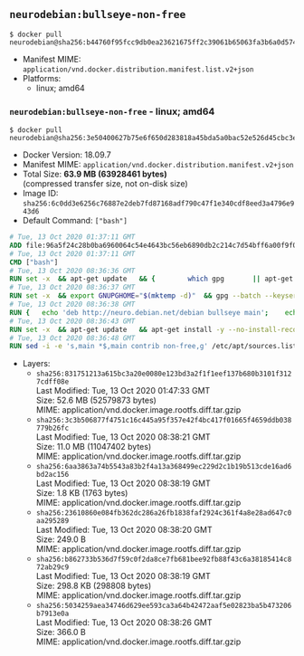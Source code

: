 ## `neurodebian:bullseye-non-free`

```console
$ docker pull neurodebian@sha256:b44760f95fcc9db0ea23621675ff2c39061b65063fa3b6a0d574eda6f9b6ef8c
```

-	Manifest MIME: `application/vnd.docker.distribution.manifest.list.v2+json`
-	Platforms:
	-	linux; amd64

### `neurodebian:bullseye-non-free` - linux; amd64

```console
$ docker pull neurodebian@sha256:3e50400627b75e6f650d283818a45bda5a0bac52e526d45cbc3e28bce9ca251a
```

-	Docker Version: 18.09.7
-	Manifest MIME: `application/vnd.docker.distribution.manifest.v2+json`
-	Total Size: **63.9 MB (63928461 bytes)**  
	(compressed transfer size, not on-disk size)
-	Image ID: `sha256:6c0dd3e6256c76887e2deb7fd87168adf790c47f1e340cdf8eed3a4796e943d6`
-	Default Command: `["bash"]`

```dockerfile
# Tue, 13 Oct 2020 01:37:11 GMT
ADD file:96a5f24c28b0ba6960064c54e4643bc56eb6890db2c214c7d54bff6a00f9f049 in / 
# Tue, 13 Oct 2020 01:37:11 GMT
CMD ["bash"]
# Tue, 13 Oct 2020 08:36:36 GMT
RUN set -x 	&& apt-get update 	&& { 		which gpg 		|| apt-get install -y --no-install-recommends gnupg 	; } 	&& { 		gpg --version | grep -q '^gpg (GnuPG) 1\.' 		|| apt-get install -y --no-install-recommends dirmngr 	; } 	&& rm -rf /var/lib/apt/lists/*
# Tue, 13 Oct 2020 08:36:37 GMT
RUN set -x 	&& export GNUPGHOME="$(mktemp -d)" 	&& gpg --batch --keyserver ha.pool.sks-keyservers.net --recv-keys DD95CC430502E37EF840ACEEA5D32F012649A5A9 	&& gpg --batch --export DD95CC430502E37EF840ACEEA5D32F012649A5A9 > /etc/apt/trusted.gpg.d/neurodebian.gpg 	&& rm -rf "$GNUPGHOME" 	&& apt-key list | grep neurodebian
# Tue, 13 Oct 2020 08:36:38 GMT
RUN { 	echo 'deb http://neuro.debian.net/debian bullseye main'; 	echo 'deb http://neuro.debian.net/debian data main'; 	echo '#deb-src http://neuro.debian.net/debian-devel bullseye main'; } > /etc/apt/sources.list.d/neurodebian.sources.list
# Tue, 13 Oct 2020 08:36:43 GMT
RUN set -x 	&& apt-get update 	&& apt-get install -y --no-install-recommends neurodebian-freeze eatmydata 	&& ln -s /usr/bin/eatmydata /usr/local/bin/apt-get 	&& rm -rf /var/lib/apt/lists/*
# Tue, 13 Oct 2020 08:36:48 GMT
RUN sed -i -e 's,main *$,main contrib non-free,g' /etc/apt/sources.list.d/neurodebian.sources.list /etc/apt/sources.list
```

-	Layers:
	-	`sha256:831751213a615bc3a20e0080e123bd3a2f1f1eef137b680b3101f3127cdff08e`  
		Last Modified: Tue, 13 Oct 2020 01:47:33 GMT  
		Size: 52.6 MB (52579873 bytes)  
		MIME: application/vnd.docker.image.rootfs.diff.tar.gzip
	-	`sha256:3c3b506877f4751c16c445a95f357e42f4bc417f01665f4659ddb038779b26fc`  
		Last Modified: Tue, 13 Oct 2020 08:38:21 GMT  
		Size: 11.0 MB (11047402 bytes)  
		MIME: application/vnd.docker.image.rootfs.diff.tar.gzip
	-	`sha256:6aa3863a74b5543a83b2f4a13a368499ec229d2c1b19b513cde16ad6bd2ac156`  
		Last Modified: Tue, 13 Oct 2020 08:38:19 GMT  
		Size: 1.8 KB (1763 bytes)  
		MIME: application/vnd.docker.image.rootfs.diff.tar.gzip
	-	`sha256:23610860e084fb362dc286a26fb1838faf2924c361f4a8e28ad647c0aa295289`  
		Last Modified: Tue, 13 Oct 2020 08:38:20 GMT  
		Size: 249.0 B  
		MIME: application/vnd.docker.image.rootfs.diff.tar.gzip
	-	`sha256:b862733b536d7f59c0f2da8ce7fb681bee92fb88f43c6a38185414c872ab29c9`  
		Last Modified: Tue, 13 Oct 2020 08:38:19 GMT  
		Size: 298.8 KB (298808 bytes)  
		MIME: application/vnd.docker.image.rootfs.diff.tar.gzip
	-	`sha256:5034259aea34746d629ee593ca3a64b42472aaf5e02823ba5b473206b7913e0a`  
		Last Modified: Tue, 13 Oct 2020 08:38:26 GMT  
		Size: 366.0 B  
		MIME: application/vnd.docker.image.rootfs.diff.tar.gzip
